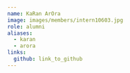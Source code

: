 ```yaml
---
name: KaRan ArOra 
image: images/members/intern10603.jpg 
role: alumni
aliases:
  - karan
  - arora
links:
  github: link_to_github 
---
```

